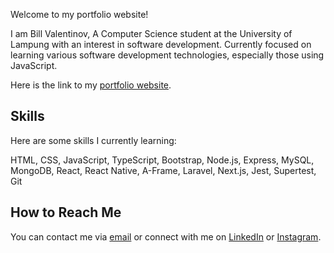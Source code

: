 Welcome to my portfolio website! 

I am Bill Valentinov, A Computer Science student at the University of Lampung with an interest in software development. Currently focused on learning various software development technologies, especially those using JavaScript.

Here is the link to my [portfolio website](https://valentinov8060.github.io/Bill-Valentinov_Portofolio/).

## Skills

Here are some skills I currently learning:

HTML, CSS, JavaScript, TypeScript, Bootstrap, Node.js, Express, MySQL, MongoDB, React, React Native, A-Frame, Laravel, Next.js, Jest, Supertest, Git

## How to Reach Me

You can contact me via [email](mailto:valentinovbill0@gmail.com) or connect with me on [LinkedIn](https://www.linkedin.com/in/bill-valentinov-42a8a4250) or [Instagram](https://www.instagram.com/valentinov8060/).
